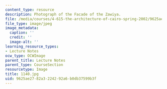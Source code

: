 ```yaml
---
content_type: resource
description: Photograph of the Facade of the Zawiya.
file: /media/courses/4-615-the-architecture-of-cairo-spring-2002/9625ae2782a3224292a6b0db37599b3f_1140.jpg
file_type: image/jpeg
image_metadata:
  caption: ''
  credit: ''
  image-alt: ''
learning_resource_types:
- Lecture Notes
ocw_type: OCWImage
parent_title: Lecture Notes
parent_type: CourseSection
resourcetype: Image
title: 1140.jpg
uid: 9625ae27-82a3-2242-92a6-b0db37599b3f
---
```

